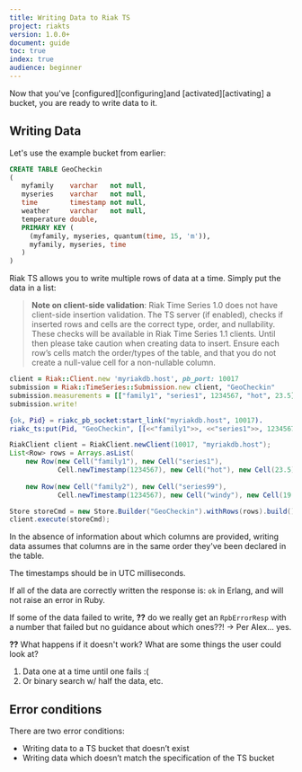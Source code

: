 ```yaml
---
title: Writing Data to Riak TS
project: riakts
version: 1.0.0+
document: guide
toc: true
index: true
audience: beginner
---
```


Now that you've [configured][configuring]and [activated][activating] a bucket, you are ready to write data to it.

## Writing Data

Let's use the example bucket from earlier:

```sql
CREATE TABLE GeoCheckin
(
   myfamily    varchar   not null,
   myseries    varchar   not null,
   time        timestamp not null,
   weather     varchar   not null,
   temperature double,
   PRIMARY KEY (
     (myfamily, myseries, quantum(time, 15, 'm')),
     myfamily, myseries, time
   )
)
```

Riak TS allows you to write multiple rows of data at a time. Simply put the data in a list:

>**Note on client-side validation**:
>Riak Time Series 1.0 does not have client-side insertion validation. The TS server (if enabled), checks if inserted rows and cells are the correct type, order, and nullability. 
>These checks will be available in Riak Time Series 1.1 clients. Until then please take caution when creating data to insert. Ensure each row’s cells match the order/types of the table, and that you do not create a null-value cell for a non-nullable column.

```ruby
client = Riak::Client.new 'myriakdb.host', pb_port: 10017
submission = Riak::TimeSeries::Submission.new client, "GeoCheckin"
submission.measurements = [["family1", "series1", 1234567, "hot", 23.5], ["family2", "series99", 1234567, "windy", 19.8]]
submission.write!
```

```erlang
{ok, Pid} = riakc_pb_socket:start_link("myriakdb.host", 10017).
riakc_ts:put(Pid, "GeoCheckin", [[<<"family1">>, <<"series1">>, 1234567, <<"hot">>, 23.5], [<<"family2">>, <<"series99">>, 1234567, <<"windy">>, 19.8]]).
```

```java
RiakClient client = RiakClient.newClient(10017, "myriakdb.host");
List<Row> rows = Arrays.asList(
    new Row(new Cell("family1"), new Cell("series1"), 
            Cell.newTimestamp(1234567), new Cell("hot"), new Cell(23.5)),
    
    new Row(new Cell("family2"), new Cell("series99"),
            Cell.newTimestamp(1234567), new Cell("windy"), new Cell(19.8)));

Store storeCmd = new Store.Builder("GeoCheckin").withRows(rows).build();
client.execute(storeCmd);
```

In the absence of information about which columns are provided, writing data assumes that columns are in the same order they've been declared in the table.

The timestamps should be in UTC milliseconds.

If all of the data are correctly written the response is:
`ok` in Erlang, and will not raise an error in Ruby.

If some of the data failed to write, **??** do we really get an `RpbErrorResp`
with a number that failed but no guidance about which ones??! -> Per Alex... yes.

**??** What happens if it doesn't work? What are some things the user could look at?
1. Data one at a time until one fails :( 
2. Or binary search w/ half the data, etc.

## Error conditions

There are two error conditions:

* Writing data to a TS bucket that doesn’t exist
* Writing data which doesn’t match the specification of the TS bucket
